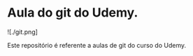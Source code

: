 # Aula do git do Udemy.

![./git.png]

Este repositório é referente a aulas de git do curso do Udemy.